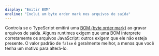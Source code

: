 ```yaml
---
display: "Emitir BOM"
oneline: "Inclui um byte order mark nos arquivos de saída"
---
```


Controla se o TypeScript emitirá uma [BOM (byte order mark)](https://wikipedia.org/wiki/Byte_order_mark) ao gravar arquivos de saída.
Alguns runtimes exigem que uma BOM interprete corretamente os arquivos JavaScript; outros exigem que ele não esteja presente.
O valor padrão de `false` é geralmente melhor, a menos que você tenha um motivo para alterá-lo.